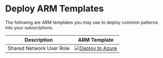 # Deploy ARM Templates

The following are ARM templates you may use to deploy common patterns into your subscriptions.

| Description | ARM Template |
| --- | --- |
| Shared Network User Role  | [![Deploy to Azure](https://aka.ms/deploytoazurebutton)](https://portal.azure.com/#blade/Microsoft_Azure_CreateUIDef/CustomDeploymentBlade/uri/https%3A%2F%2Fraw.githubusercontent.com%2Fedm-ms%2FAzureLandingZone%2Fmain%2FIdentity%2Flz-network-user.json)

